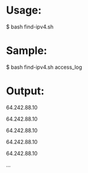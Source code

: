 # Usage:
$ bash find-ipv4.sh <log-file>

# Sample:
$ bash find-ipv4.sh access_log

# Output:
64.242.88.10

64.242.88.10

64.242.88.10

64.242.88.10

64.242.88.10

...
